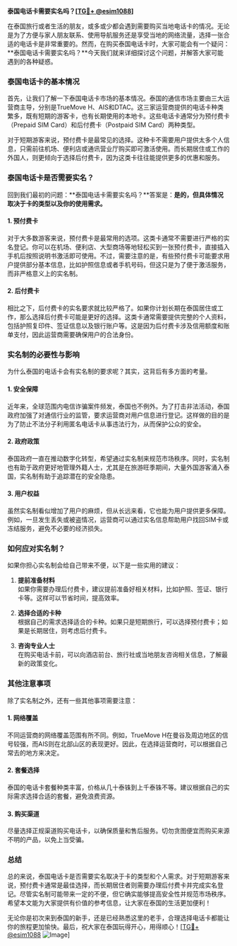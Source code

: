 **泰国电话卡需要实名吗？[[TG💪+ @esim1088](https://t.me/s/esim1088)]**

在泰国旅行或者生活的朋友，或多或少都会遇到需要购买当地电话卡的情况。无论是为了方便与家人朋友联系、使用导航服务还是享受当地的网络流量，选择一张合适的电话卡是非常重要的。然而，在购买泰国电话卡时，大家可能会有一个疑问：**泰国电话卡需要实名吗？**今天我们就来详细探讨这个问题，并解答大家可能遇到的各种疑惑。

### 泰国电话卡的基本情况

首先，让我们了解一下泰国电话卡市场的基本情况。泰国的通信市场主要由三大运营商主导，分别是TrueMove H、AIS和DTAC。这三家运营商提供的电话卡种类繁多，既有短期的游客卡，也有长期使用的本地卡。这些电话卡通常分为预付费卡（Prepaid SIM Card）和后付费卡（Postpaid SIM Card）两种类型。

对于短期游客来说，预付费卡是最常见的选择。这种卡不需要用户提供太多个人信息，只需前往机场、便利店或通讯营业厅购买即可激活使用。而长期居住或工作的外国人，则更倾向于选择后付费卡，因为这类卡往往能提供更多的优惠和服务。

### 泰国电话卡是否需要实名？

回到我们最初的问题：**泰国电话卡需要实名吗？**答案是：**是的，但具体情况取决于卡的类型以及你的使用需求。**

#### 1. 预付费卡
对于大多数游客来说，预付费卡是最常用的选项。这类卡通常不需要进行严格的实名登记。你可以在机场、便利店、大型商场等地轻松买到一张预付费卡，直接插入手机后按照说明书激活即可使用。不过，需要注意的是，有些预付费卡可能要求用户提供部分基本信息，比如护照信息或者手机号码，但这只是为了便于激活服务，而非严格意义上的实名制。

#### 2. 后付费卡
相比之下，后付费卡的实名要求就比较严格了。如果你计划长期在泰国居住或工作，那么选择后付费卡可能是更好的选择。这类卡通常需要提供完整的个人资料，包括护照复印件、签证信息以及银行账户等。这是因为后付费卡涉及信用额度和账单支付，因此运营商需要确保用户的合法身份。

### 实名制的必要性与影响

为什么泰国的电话卡会有实名制的要求呢？其实，这背后有多方面的考量。

#### 1. 安全保障
近年来，全球范围内电信诈骗案件频发，泰国也不例外。为了打击非法活动，泰国政府加强了对通信行业的监管，要求运营商对用户信息进行登记。这样做的目的是为了防止不法分子利用匿名电话卡从事违法行为，从而保护公众的安全。

#### 2. 政府政策
泰国政府一直在推动数字化转型，希望通过实名制来规范市场秩序。同时，实名制也有助于政府更好地管理外籍人士，尤其是在旅游旺季期间，大量外国游客涌入泰国，实名制有助于追踪潜在的安全隐患。

#### 3. 用户权益
虽然实名制看似增加了用户的麻烦，但从长远来看，它也能为用户提供更多保障。例如，一旦发生丢失或被盗情况，运营商可以通过实名信息帮助用户找回SIM卡或冻结服务，避免不必要的经济损失。

### 如何应对实名制？

如果你担心实名制会给自己带来不便，以下是一些实用的建议：

1. **提前准备材料**  
   如果你需要办理后付费卡，建议提前准备好相关材料，比如护照、签证、银行卡等。这样可以节省时间，提高效率。

2. **选择合适的卡种**  
   根据自己的需求选择适合的卡种。如果只是短期旅行，可以选择预付费卡；如果是长期居住，则考虑后付费卡。

3. **咨询专业人士**  
   在购买电话卡前，可以向酒店前台、旅行社或当地朋友咨询相关信息，了解最新的政策变化。

### 其他注意事项

除了实名制之外，还有一些其他事项需要注意：

#### 1. 网络覆盖
不同运营商的网络覆盖范围有所不同。例如，TrueMove H在曼谷及周边地区的信号较强，而AIS则在北部山区的表现更好。因此，在选择运营商时，可以根据自己常去的地方来决定。

#### 2. 套餐选择
泰国的电话卡套餐种类丰富，价格从几十泰铢到上千泰铢不等。建议根据自己的实际需求选择合适的套餐，避免浪费资源。

#### 3. 购买渠道
尽量选择正规渠道购买电话卡，以确保质量和售后服务。切勿贪图便宜而购买来源不明的产品，以免上当受骗。

### 总结

总的来说，泰国电话卡是否需要实名取决于卡的类型和个人需求。对于短期游客来说，预付费卡通常是最佳选择，而长期居住者则需要办理后付费卡并完成实名登记。尽管实名制可能带来一定的不便，但它确实能够提高安全性并规范市场秩序。希望本文能为大家提供有价值的参考信息，让大家在泰国的生活更加便利！

无论你是初次来到泰国的新手，还是已经熟悉这里的老手，合理选择电话卡都能让你的旅程更加愉快。最后，祝大家在泰国玩得开心，用得顺心！[[TG💪+ @esim1088](https://t.me/s/esim1088) ![Image](https://i.postimg.cc/4NQfJmqS/Snipaste-2025-05-13-00-14-12.png)]